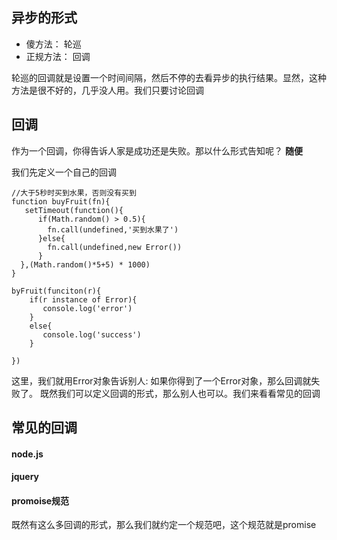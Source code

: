
## 异步的形式
- 傻方法： 轮巡
- 正规方法： 回调

轮巡的回调就是设置一个时间间隔，然后不停的去看异步的执行结果。显然，这种方法是很不好的，几乎没人用。我们只要讨论回调

## 回调
作为一个回调，你得告诉人家是成功还是失败。那以什么形式告知呢？ **随便**

我们先定义一个自己的回调

```
//大于5秒时买到水果，否则没有买到
function buyFruit(fn){
   setTimeout(function(){
      if(Math.random() > 0.5){
        fn.call(undefined,'买到水果了')    
      }else{
        fn.call(undefined,new Error())
      }
  },(Math.random()*5+5) * 1000)
}

byFruit(funciton(r){
    if(r instance of Error){
       console.log('error')
    }
    else{
       console.log('success')
    }

})

```

这里，我们就用Error对象告诉别人: 如果你得到了一个Error对象，那么回调就失败了。
既然我们可以定义回调的形式，那么别人也可以。我们来看看常见的回调

## 常见的回调
#### node.js

#### jquery

#### promoise规范
既然有这么多回调的形式，那么我们就约定一个规范吧，这个规范就是promise

